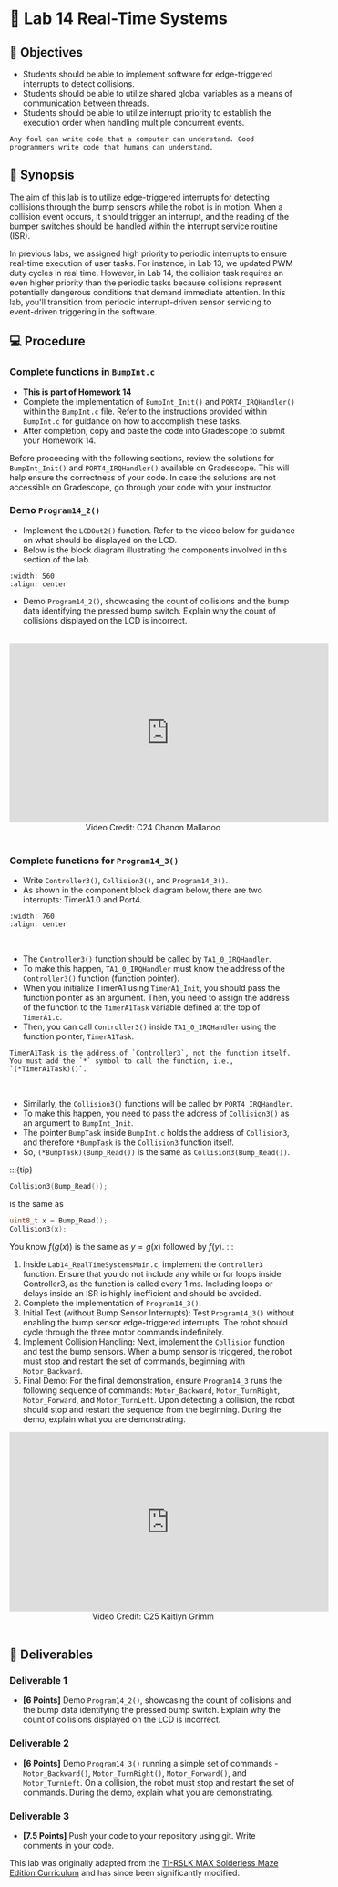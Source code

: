 # 🔬 Lab 14 Real-Time Systems

## 📌 Objectives

- Students should be able to implement software for edge-triggered interrupts to detect collisions.
- Students should be able to utilize shared global variables as a means of communication between threads.
- Students should be able to utilize interrupt priority to establish the execution order when handling multiple concurrent events.

```{note}
Any fool can write code that a computer can understand. Good programmers write code that humans can understand.
```

## 📜 Synopsis

The aim of this lab is to utilize edge-triggered interrupts for detecting collisions through the bump sensors while the robot is in motion. When a collision event occurs, it should trigger an interrupt, and the reading of the bumper switches should be handled within the interrupt service routine (ISR).

In previous labs, we assigned high priority to periodic interrupts to ensure real-time execution of user tasks. For instance, in Lab 13, we updated PWM duty cycles in real time. However, in Lab 14, the collision task requires an even higher priority than the periodic tasks because collisions represent potentially dangerous conditions that demand immediate attention. In this lab, you'll transition from periodic interrupt-driven sensor servicing to event-driven triggering in the software.

## 💻 Procedure

### Complete functions in `BumpInt.c`
- **This is part of Homework 14** 
- Complete the implementation of `BumpInt_Init()` and `PORT4_IRQHandler()` within the `BumpInt.c` file. Refer to the instructions provided within `BumpInt.c` for guidance on how to accomplish these tasks.
- After completion, copy and paste the code into Gradescope to submit your Homework 14.

Before proceeding with the following sections, review the solutions for `BumpInt_Init()` and `PORT4_IRQHandler()` available on Gradescope. This will help ensure the correctness of your code. In case the solutions are not accessible on Gradescope, go through your code with your instructor.

### Demo `Program14_2()`
- Implement the `LCDOut2()` function. Refer to the video below for guidance on what should be displayed on the LCD.
- Below is the block diagram illustrating the components involved in this section of the lab.
 
```{image} ./figures/Lab14_ComponentBlockDiagram14-2.png
:width: 560
:align: center
```

- Demo `Program14_2()`, showcasing the count of collisions and the bump data identifying the pressed bump switch. Explain why the count of collisions displayed on the LCD is incorrect.

<br>

<center>
<iframe width="560" height="315" src="https://www.youtube.com/embed/NP0i63dhgz8" title="YouTube video player" frameborder="0" allow="accelerometer; autoplay; clipboard-write; encrypted-media; gyroscope; picture-in-picture" allowfullscreen></iframe>
<br>
Video Credit: C24 Chanon Mallanoo
</center>
<br>


### Complete functions for `Program14_3()`

- Write `Controller3()`, `Collision3()`, and `Program14_3()`.
- As shown in the component block diagram below, there are two interrupts: TimerA1.0 and Port4.  
```{image} ./figures/Lab14_ComponentBlockDiagram14-3.png
:width: 760
:align: center
```
<br>


- The `Controller3()` function should be called by `TA1_0_IRQHandler`.
- To make this happen, `TA1_0_IRQHandler` must know the address of the `Controller3()` function (function pointer).
- When you initialize TimerA1 using `TimerA1_Init`, you should pass the function pointer as an argument.  Then, you need to assign the address of the function to the `TimerA1Task` variable defined at the top of `TimerA1.c`.
- Then, you can call `Controller3()` inside `TA1_0_IRQHandler` using the function pointer, `TimerA1Task`.

```{note}
TimerA1Task is the address of `Controller3`, not the function itself. You must add the `*` symbol to call the function, i.e., `(*TimerA1Task)()`.  
```
  
<br>

- Similarly, the `Collision3()` functions will be called by `PORT4_IRQHandler`. 
- To make this happen, you need to pass the address of `Collision3()` as an argument to `BumpInt_Init`. 
- The pointer `BumpTask` inside `BumpInt.c` holds the address of `Collision3`, and therefore `*BumpTask` is the `Collision3` function itself. 
- So, `(*BumpTask)(Bump_Read())` is the same as `Collision3(Bump_Read())`.

:::{tip}
```c
Collision3(Bump_Read());
```
is the same as
```c
uint8_t x = Bump_Read();
Collision3(x);
```
You know $f(g(x))$ is the same as $y=g(x)$ followed by $f(y)$. 
:::

1. Inside `Lab14_RealTimeSystemsMain.c`, implement the `Controller3` function. Ensure that you do not include any while or for loops inside Controller3, as the function is called every 1 ms. Including loops or delays inside an ISR is highly inefficient and should be avoided.
1. Complete the implementation of `Program14_3()`.
1. Initial Test (without Bump Sensor Interrupts): Test `Program14_3()` without enabling the bump sensor edge-triggered interrupts. The robot should cycle through the three motor commands indefinitely.
1. Implement Collision Handling: Next, implement the `Collision` function and test the bump sensors. When a bump sensor is triggered, the robot must stop and restart the set of commands, beginning with `Motor_Backward`.
1. Final Demo: For the final demonstration, ensure `Program14_3` runs the following sequence of commands: `Motor_Backward`, `Motor_TurnRight`, `Motor_Forward`, and `Motor_TurnLeft`. Upon detecting a collision, the robot should stop and restart the sequence from the beginning. During the demo, explain what you are demonstrating. 


<center>
<iframe width="560" height="315" src="https://www.youtube.com/embed/TwGcz-WAbdE?si=NjBEf0dSERInwTUP" title="YouTube video player" frameborder="0" allow="accelerometer; autoplay; clipboard-write; encrypted-media; gyroscope; picture-in-picture; web-share" allowfullscreen></iframe>
<br>
Video Credit: C25 Kaitlyn Grimm
</center>
<br>


## 🚚 Deliverables

### Deliverable 1 
- **[6 Points]** Demo `Program14_2()`, showcasing the count of collisions and the bump data identifying the pressed bump switch. Explain why the count of collisions displayed on the LCD is incorrect.



### Deliverable 2 
- **[6 Points]** Demo `Program14_3()` running a simple set of commands - `Motor_Backward()`, `Motor_TurnRight()`,  `Motor_Forward()`, and `Motor_TurnLeft`. On a collision, the robot must stop and restart the set of commands. During the demo, explain what you are demonstrating.  

### Deliverable 3 
- **[7.5 Points]** Push your code to your repository using git. Write comments in your code.


This lab was originally adapted from the [TI-RSLK MAX Solderless Maze Edition Curriculum](https://university.ti.com/en/faculty/ti-robotics-system-learning-kit/ti-rslk-max-edition-curriculum) and has since been significantly modified.
